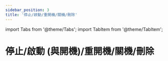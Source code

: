 ```yaml
---
sidebar_position: 3
title: '停止/啟動/重開機/關機/刪除'
---
```


import Tabs from '@theme/Tabs';
import TabItem from '@theme/TabItem';

# 停止/啟動 (與開機)/重開機/關機/刪除


